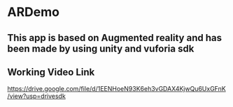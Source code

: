 # ARDemo
## This app is based on Augmented reality and has been made by using unity and vuforia sdk

## Working Video Link
https://drive.google.com/file/d/1EENHoeN93K6eh3vGDAX4KjwQu6UxGFnK/view?usp=drivesdk
